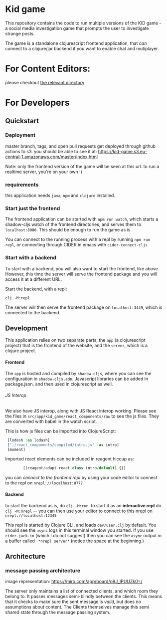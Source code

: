 
# Kid game

This repository contains the code to run multiple versions of the KID game - a social media investigation game that prompts the user to investigate strange posts.

The game is a standalone clojurescript frontend application, that _can_ connect to a clojure/jar backend if you want to enable chat and mutiplayer.

# For Content Editors:

please checkout [the relevant directory](./src/shared/kid_shared/posts)


# For Developers

## Quickstart

### Deployment

master branch, tags, and open pull requests get deployed through github actions to s3.  you should be able to see it at: https://kid-game.s3.eu-central-1.amazonaws.com/master/index.html

Note: only the frontend version of the game will be seen at this url.  to run a realtime server, you're on your own :)

### requirements

this application needs `java`, `npm` and `clojure` installed.

### Start just the frontend

The frontend application can be started with `npm run watch`, which starts a shadow-cljs watch of the frontend directories, and serves them to `localhost:8080`.  This should be enough to run the game as is.

You can connect to the running process with a repl by running `npm run repl`, or connecting through CIDER in emacs with `cider-connect-cljs`

### Start with a backend

To start with a backend, you will also want to start the frontend, like above.  However, this time the server will serve the frontend package and you will access it at a different URL.

Start the backend, with a repl:
```
clj -M:repl
```

The server will then serve the frontend package on `localhost:3449`, which is connected to the backend.


## Development

This application relies on two separate parts, the `app` (a clojurescript project) that is the frontend of the website, and the `server`, which is a clojure project.

#### Frontend

The `app` is hosted and compiled by `shadow-cljs`, where you can see the configuration in `shadow-cljs.edn`.  Javascript libraries can be added in package.json, and then used in clojurescript as well.

###### JS Interop

We also have JS interop, along with JS React interop working.  Please see the files in `src/app/kid_game/react_components/raw` to see the js files.  They are converted with babel in the watch script.

This is how js files can be imported into ClojureScript:

``` javascript
 [lodash :as lodash]
 ["./react_components/compiled/intro.js" :as intro]
 [moment]
```

Imported react elements can be included in reagent hiccup as:

``` javascript
        [(reagent/adapt-react-class intro/default) {}]
```

you can *connect to the frontend repl* by using your code editor to connect to the repl on `nrepl://localhost:8777`


#### Backend

to start the backend as is, do `clj -M:run`.  to start it as an **interactive repl** do `clj -M:nrepl` -- you can then use your editor to connect to this nrepl on `nrepl://localhost:12345`

This repl is started by Clojure CLI, and loads `dev/user.clj` by default.  You should see the `async` logs in this terminal window you started.  If you use `cider-jack-in` (which I do not suggest) then you can see the `async` output in a buffer called ` *nrepl server*` (notice the space at the beginning.)

## Architecture
### message passing architecture

image representation:
https://miro.com/app/board/o9J_lPUUZk0=/

The server only maintains a list of connected clients, and which room they belong to.  It passes messages semi-blindly between the clients.  This means that it checks to make sure the sent message is _valid_, but does no assumptions about content.  The Clients themselves manage this semi shared state through the message passing system.
